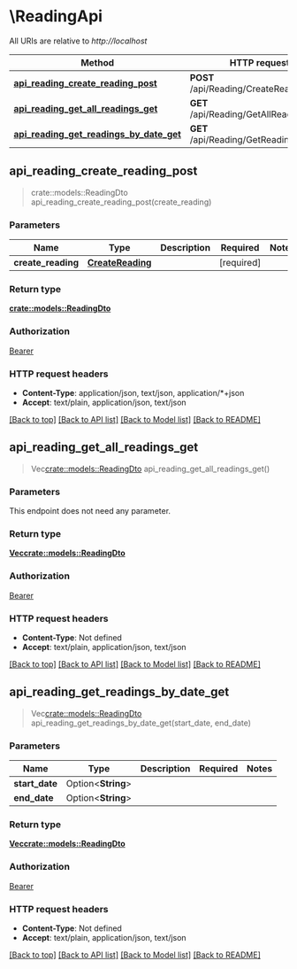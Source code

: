 # \ReadingApi

All URIs are relative to *http://localhost*

Method | HTTP request | Description
------------- | ------------- | -------------
[**api_reading_create_reading_post**](ReadingApi.md#api_reading_create_reading_post) | **POST** /api/Reading/CreateReading | 
[**api_reading_get_all_readings_get**](ReadingApi.md#api_reading_get_all_readings_get) | **GET** /api/Reading/GetAllReadings | 
[**api_reading_get_readings_by_date_get**](ReadingApi.md#api_reading_get_readings_by_date_get) | **GET** /api/Reading/GetReadingsByDate | 



## api_reading_create_reading_post

> crate::models::ReadingDto api_reading_create_reading_post(create_reading)


### Parameters


Name | Type | Description  | Required | Notes
------------- | ------------- | ------------- | ------------- | -------------
**create_reading** | [**CreateReading**](CreateReading.md) |  | [required] |

### Return type

[**crate::models::ReadingDto**](ReadingDto.md)

### Authorization

[Bearer](../README.md#Bearer)

### HTTP request headers

- **Content-Type**: application/json, text/json, application/*+json
- **Accept**: text/plain, application/json, text/json

[[Back to top]](#) [[Back to API list]](../README.md#documentation-for-api-endpoints) [[Back to Model list]](../README.md#documentation-for-models) [[Back to README]](../README.md)


## api_reading_get_all_readings_get

> Vec<crate::models::ReadingDto> api_reading_get_all_readings_get()


### Parameters

This endpoint does not need any parameter.

### Return type

[**Vec<crate::models::ReadingDto>**](ReadingDto.md)

### Authorization

[Bearer](../README.md#Bearer)

### HTTP request headers

- **Content-Type**: Not defined
- **Accept**: text/plain, application/json, text/json

[[Back to top]](#) [[Back to API list]](../README.md#documentation-for-api-endpoints) [[Back to Model list]](../README.md#documentation-for-models) [[Back to README]](../README.md)


## api_reading_get_readings_by_date_get

> Vec<crate::models::ReadingDto> api_reading_get_readings_by_date_get(start_date, end_date)


### Parameters


Name | Type | Description  | Required | Notes
------------- | ------------- | ------------- | ------------- | -------------
**start_date** | Option<**String**> |  |  |
**end_date** | Option<**String**> |  |  |

### Return type

[**Vec<crate::models::ReadingDto>**](ReadingDto.md)

### Authorization

[Bearer](../README.md#Bearer)

### HTTP request headers

- **Content-Type**: Not defined
- **Accept**: text/plain, application/json, text/json

[[Back to top]](#) [[Back to API list]](../README.md#documentation-for-api-endpoints) [[Back to Model list]](../README.md#documentation-for-models) [[Back to README]](../README.md)

